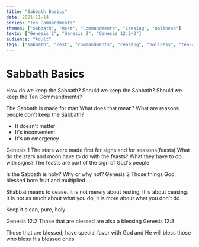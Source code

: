 ```yaml
---
title: "Sabbath Basics"
date: 2021-11-14
series: "Ten Commandments"
themes: ["Sabbath", "Rest", "Commandments", "Ceasing", "Holiness"]
texts: ["Genesis 1", "Genesis 2", "Genesis 12:2-3"]
audience: "Adult"
tags: ["sabbath", "rest", "commandments", "ceasing", "holiness", "ten-commandments"]
---
```


# Sabbath Basics

How do we keep the Sabbath?
Should we keep the Sabbath?
Should we keep the Ten Commandments?

The Sabbath is made for man
What does that mean?
What are reasons people don't keep the Sabbath?

- It doesn't matter
- It's inconvenient
- It's an emergency

Genesis 1
The stars were made first for signs and for seasons(feasts)
What do the stars and moon have to do with the feasts?
What they have to do with signs?
The feasts are part of the sign of God's people

Is the Sabbath is holy? Why or why not?
Genesis 2
Those things God blessed bore fruit and multiplied

Shabbat means to cease. It is not merely about resting, it is about ceasing. It is not as much about what you do, it is more about what you don't do.

Keep it clean, pure, holy

Genesis 12:2
Those that are blessed are also a blessing
Genesis 12:3

Those that are blessed, have special favor with God and He will bless those who bless His blessed ones
